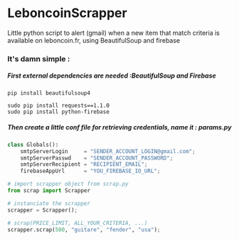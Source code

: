# LeboncoinScrapper
Little python script to alert (gmail) when a new item that match criteria is available on leboncoin.fr, using BeautifulSoup and firebase

### It's damn simple :

##### First external dependencies are needed :BeautifulSoup and Firebase
```
pip install beautifulsoup4

sudo pip install requests==1.1.0
sudo pip install python-firebase
```

##### Then create a little conf file for retrieving credentials, name it : params.py 
```python
class Globals():
    smtpServerLogin     = "SENDER_ACCOUNT_LOGIN@gmail.com";
    smtpServerPasswd    = "SENDER_ACCOUNT_PASSWORD";
    smtpServerRecipient = "RECIPIENT_EMAIL";
    firebaseAppUrl      = "YOU_FIREBASE_IO_URL";
```

```python
# import scrapper object from scrap.py
from scrap import Scrapper

# instanciate the scrapper
scrapper = Scrapper();

# scrap(PRICE_LIMIT, ALL_YOUR_CRITERIA, ...)
scrapper.scrap(500, "guitare", "fender", "usa");
```
